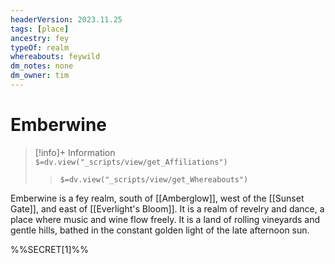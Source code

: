 ```yaml
---
headerVersion: 2023.11.25
tags: [place]
ancestry: fey
typeOf: realm
whereabouts: feywild
dm_notes: none
dm_owner: tim
---
```

# Emberwine
>[!info]+ Information  
> `$=dv.view("_scripts/view/get_Affiliations")`  
>> `$=dv.view("_scripts/view/get_Whereabouts")`

Emberwine is a fey realm, south of [[Amberglow]], west of the [[Sunset Gate]], and east of [[Everlight's Bloom]]. It is a realm of revelry and dance, a place where music and wine flow freely. It is a land of rolling vineyards and gentle hills, bathed in the constant golden light of the late afternoon sun. 

%%SECRET[1]%%